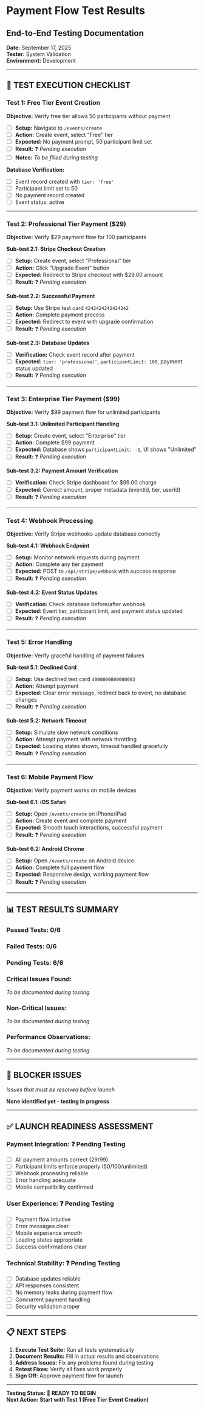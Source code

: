 # Payment Flow Test Results
## End-to-End Testing Documentation

**Date:** September 17, 2025  
**Tester:** System Validation  
**Environment:** Development

---

## 🧪 **TEST EXECUTION CHECKLIST**

### **Test 1: Free Tier Event Creation**
**Objective:** Verify free tier allows 50 participants without payment

- [ ] **Setup:** Navigate to `/events/create`
- [ ] **Action:** Create event, select "Free" tier
- [ ] **Expected:** No payment prompt, 50 participant limit set
- [ ] **Result:** ❓ *Pending execution*
- [ ] **Notes:** *To be filled during testing*

**Database Verification:**
- [ ] Event record created with `tier: 'free'`
- [ ] Participant limit set to 50
- [ ] No payment record created
- [ ] Event status: active

---

### **Test 2: Professional Tier Payment ($29)**
**Objective:** Verify $29 payment flow for 100 participants

**Sub-test 2.1: Stripe Checkout Creation**
- [ ] **Setup:** Create event, select "Professional" tier  
- [ ] **Action:** Click "Upgrade Event" button
- [ ] **Expected:** Redirect to Stripe checkout with $29.00 amount
- [ ] **Result:** ❓ *Pending execution*

**Sub-test 2.2: Successful Payment**
- [ ] **Setup:** Use Stripe test card `4242424242424242`
- [ ] **Action:** Complete payment process
- [ ] **Expected:** Redirect to event with upgrade confirmation
- [ ] **Result:** ❓ *Pending execution*

**Sub-test 2.3: Database Updates**
- [ ] **Verification:** Check event record after payment
- [ ] **Expected:** `tier: 'professional'`, `participantLimit: 100`, payment status updated
- [ ] **Result:** ❓ *Pending execution*

---

### **Test 3: Enterprise Tier Payment ($99)**
**Objective:** Verify $99 payment flow for unlimited participants

**Sub-test 3.1: Unlimited Participant Handling**
- [ ] **Setup:** Create event, select "Enterprise" tier
- [ ] **Action:** Complete $99 payment
- [ ] **Expected:** Database shows `participantLimit: -1`, UI shows "Unlimited"
- [ ] **Result:** ❓ *Pending execution*

**Sub-test 3.2: Payment Amount Verification**
- [ ] **Verification:** Check Stripe dashboard for $99.00 charge
- [ ] **Expected:** Correct amount, proper metadata (eventId, tier, userId)
- [ ] **Result:** ❓ *Pending execution*

---

### **Test 4: Webhook Processing**
**Objective:** Verify Stripe webhooks update database correctly

**Sub-test 4.1: Webhook Endpoint**
- [ ] **Setup:** Monitor network requests during payment
- [ ] **Action:** Complete any tier payment
- [ ] **Expected:** POST to `/api/stripe/webhook` with success response
- [ ] **Result:** ❓ *Pending execution*

**Sub-test 4.2: Event Status Updates**
- [ ] **Verification:** Check database before/after webhook
- [ ] **Expected:** Event tier, participant limit, and payment status updated
- [ ] **Result:** ❓ *Pending execution*

---

### **Test 5: Error Handling**
**Objective:** Verify graceful handling of payment failures

**Sub-test 5.1: Declined Card**
- [ ] **Setup:** Use declined test card `4000000000000002`
- [ ] **Action:** Attempt payment
- [ ] **Expected:** Clear error message, redirect back to event, no database changes
- [ ] **Result:** ❓ *Pending execution*

**Sub-test 5.2: Network Timeout**
- [ ] **Setup:** Simulate slow network conditions
- [ ] **Action:** Attempt payment with network throttling
- [ ] **Expected:** Loading states shown, timeout handled gracefully
- [ ] **Result:** ❓ *Pending execution*

---

### **Test 6: Mobile Payment Flow**
**Objective:** Verify payment works on mobile devices

**Sub-test 6.1: iOS Safari**
- [ ] **Setup:** Open `/events/create` on iPhone/iPad
- [ ] **Action:** Create event and complete payment
- [ ] **Expected:** Smooth touch interactions, successful payment
- [ ] **Result:** ❓ *Pending execution*

**Sub-test 6.2: Android Chrome** 
- [ ] **Setup:** Open `/events/create` on Android device
- [ ] **Action:** Complete full payment flow
- [ ] **Expected:** Responsive design, working payment flow
- [ ] **Result:** ❓ *Pending execution*

---

## 📊 **TEST RESULTS SUMMARY**

### **Passed Tests:** 0/6
### **Failed Tests:** 0/6  
### **Pending Tests:** 6/6

### **Critical Issues Found:**
*To be documented during testing*

### **Non-Critical Issues:**
*To be documented during testing*

### **Performance Observations:**
*To be documented during testing*

---

## 🚨 **BLOCKER ISSUES** 
*Issues that must be resolved before launch*

**None identified yet - testing in progress**

---

## ✅ **LAUNCH READINESS ASSESSMENT**

### **Payment Integration:** ❓ Pending Testing
- [ ] All payment amounts correct ($29/$99)
- [ ] Participant limits enforce properly (50/100/unlimited)
- [ ] Webhook processing reliable
- [ ] Error handling adequate
- [ ] Mobile compatibility confirmed

### **User Experience:** ❓ Pending Testing  
- [ ] Payment flow intuitive
- [ ] Error messages clear
- [ ] Mobile experience smooth
- [ ] Loading states appropriate
- [ ] Success confirmations clear

### **Technical Stability:** ❓ Pending Testing
- [ ] Database updates reliable
- [ ] API responses consistent
- [ ] No memory leaks during payment flow
- [ ] Concurrent payment handling
- [ ] Security validation proper

---

## 📋 **NEXT STEPS**

1. **Execute Test Suite:** Run all tests systematically
2. **Document Results:** Fill in actual results and observations
3. **Address Issues:** Fix any problems found during testing
4. **Retest Fixes:** Verify all fixes work properly  
5. **Sign Off:** Approve payment flow for launch

---

**Testing Status: 🔄 READY TO BEGIN**  
**Next Action: Start with Test 1 (Free Tier Event Creation)**

